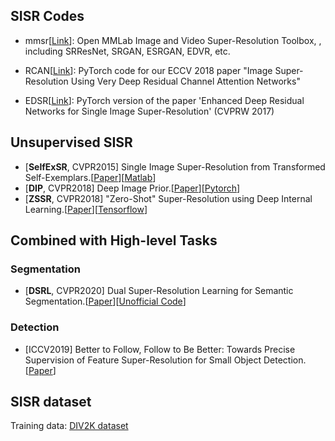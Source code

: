 ## SISR Codes

- mmsr[[Link](https://github.com/open-mmlab/mmsr)]: Open MMLab Image and Video Super-Resolution Toolbox, , including SRResNet, SRGAN, ESRGAN, EDVR, etc.

- RCAN[[Link](https://github.com/yulunzhang/RCAN)]: PyTorch code for our ECCV 2018 paper "Image Super-Resolution Using Very Deep Residual Channel Attention Networks"

- EDSR[[Link](https://github.com/thstkdgus35/EDSR-PyTorch)]: PyTorch version of the paper 'Enhanced Deep Residual Networks for Single Image Super-Resolution' (CVPRW 2017)



## Unsupervised SISR
- [**SelfExSR**, CVPR2015] Single Image Super-Resolution from Transformed Self-Exemplars.[[Paper](https://www.cv-foundation.org/openaccess/content_cvpr_2015/papers/Huang_Single_Image_Super-Resolution_2015_CVPR_paper.pdf)][[Matlab](https://github.com/jbhuang0604/SelfExSR)]
- [**DIP**, CVPR2018] Deep Image Prior.[[Paper](https://sites.skoltech.ru/app/data/uploads/sites/25/2018/04/deep_image_prior.pdf)][[Pytorch](https://github.com/DmitryUlyanov/deep-image-prior)]
- [**ZSSR**, CVPR2018] "Zero-Shot" Super-Resolution using Deep Internal Learning.[[Paper](https://arxiv.org/abs/1712.06087)][[Tensorflow](https://github.com/assafshocher/ZSSR)]


## Combined with High-level Tasks
### Segmentation
- [**DSRL**, CVPR2020] Dual Super-Resolution Learning for Semantic Segmentation.[[Paper](https://openaccess.thecvf.com/content_CVPR_2020/papers/Wang_Dual_Super-Resolution_Learning_for_Semantic_Segmentation_CVPR_2020_paper.pdf)][[Unofficial Code](https://github.com/Dootmaan/DSRL)]

### Detection
- [ICCV2019] Better to Follow, Follow to Be Better: Towards Precise Supervision of Feature Super-Resolution for Small Object Detection.[[Paper](http://vision.snu.ac.kr/project_pages/iccv19_noh/views/)]

## SISR dataset
Training data: [DIV2K dataset](https://data.vision.ee.ethz.ch/cvl/DIV2K/) 

